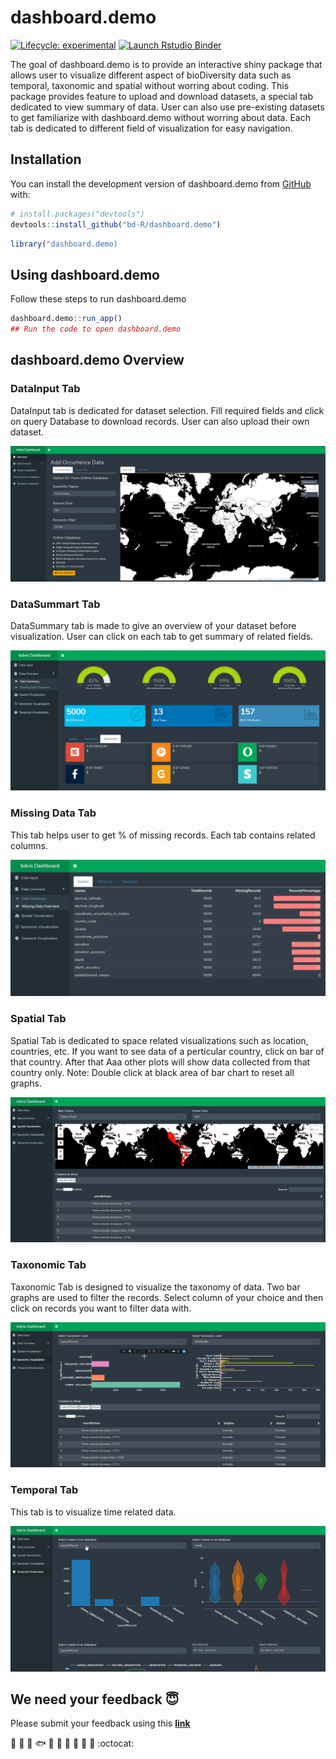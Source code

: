 
<!-- README.md is generated from README.Rmd. Please edit that file -->

# dashboard.demo

<!-- badges: start -->

[![Lifecycle:
experimental](https://img.shields.io/badge/lifecycle-experimental-orange.svg)](https://www.tidyverse.org/lifecycle/#experimental)
[![Launch Rstudio Binder](http://mybinder.org/badge_logo.svg)](https://mybinder.org/v2/gh/tom-gu/dashboard.demo/master?urlpath=rstudio)
<!-- badges: end -->

The goal of dashboard.demo is to provide an interactive shiny package
that allows user to visualize different aspect of bioDiversity data such
as temporal, taxonomic and spatial without worring about coding. This
package provides feature to upload and download datasets, a special tab
dedicated to view summary of data. User can also use pre-existing
datasets to get familiarize with dashboard.demo without worring about
data. Each tab is dedicated to different field of visualization for easy
navigation.

## Installation

You can install the development version of dashboard.demo from
[GitHub](https://github.com/) with:

``` r
# install.packages("devtools")
devtools::install_github("bd-R/dashboard.demo")
```

``` r
library("dashboard.demo)
```

## Using dashboard.demo

Follow these steps to run dashboard.demo

``` r
dashboard.demo::run_app()
## Run the code to open dashboard.demo
```

## dashboard.demo Overview

### DataInput Tab

DataInput tab is dedicated for dataset selection. Fill required fields and click on query Database to download records. User can also upload their own dataset.

![DataInput Tab](inst/app/www/img/overview.PNG)

### DataSummart Tab

DataSummary tab is made to give an overview of your dataset before
visualization. User can click on each tab to get summary of related fields.

![DataSummary](inst/app/www/img/summary.PNG)

### Missing Data Tab
This tab helps user to get % of missing records. Each tab contains related columns.

![Missing Data](inst/app/www/img/missing.PNG)

### Spatial Tab

Spatial Tab is dedicated to space related visualizations such as
location, countries, etc. If you want to see data of a perticular
country, click on bar of that country. After that Aaa other plots will
show data collected from that country only. Note: Double click at black
area of bar chart to reset all graphs.

![Spatial](inst/app/www/img/spatial.gif)

### Taxonomic Tab

Taxonomic Tab is designed to visualize the taxonomy of data. Two bar graphs are used to filter the records. Select column of your choice and then click on records you want to filter data with.

![Taxonomy](inst/app/www/img/taxonomic.gif)

### Temporal Tab

This tab is to visualize time related data. 

![Temporal](inst/app/www/img/temporal.gif)


## We need your feedback :innocent:

Please submit your feedback using this **[link](https://github.com/bd-R/dashboard.demo/issues/new)**

   :deciduous_tree: :mushroom: :shell: :fish: :frog: :honeybee: :turtle: :rooster: :whale2: :monkey: :octocat: 
